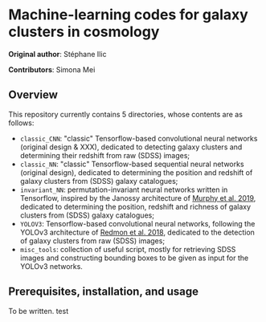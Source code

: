 # Machine-learning codes for galaxy clusters in cosmology

**Original author**: Stéphane Ilic

**Contributors**: Simona Mei

## Overview

This repository currently contains 5 directories, whose contents are as follows:

* `classic_CNN`: "classic" Tensorflow-based convolutional neural networks (original design & XXX), dedicated to detecting galaxy clusters and determining their redshift from raw (SDSS) images;
* `classic_NN`: "classic" Tensorflow-based sequential neural networks (original design), dedicated to determining the position and redshift of galaxy clusters from (SDSS) galaxy catalogues; 
* `invariant_NN`: permutation-invariant neural networks written in Tensorflow, inspired by the Janossy architecture of [Murphy et al. 2019](https://arxiv.org/abs/1811.01900), dedicated to determining the position, redshift and richness of galaxy clusters from (SDSS) galaxy catalogues; 
* `YOLOV3`: Tensorflow-based convolutional neural networks, following the YOLOv3 architecture of [Redmon et al. 2018](https://arxiv.org/abs/1804.02767), dedicated to the detection of galaxy clusters from raw (SDSS) images;
* `misc_tools`: collection of useful script, mostly for retrieving SDSS images and constructing bounding boxes to be given as input for the YOLOv3 networks.

## Prerequisites, installation, and usage

To be written.
test
